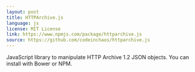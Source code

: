```yaml
---
layout: post
title: HTTPArchive.js
language: js
license: MIT License
link: https://www.npmjs.com/package/httparchive.js
source: https://github.com/codeinchaos/httparchive.js
---
```


JavaScript library to manipulate HTTP Archive 1.2 JSON objects. You can install with Bower or NPM.
